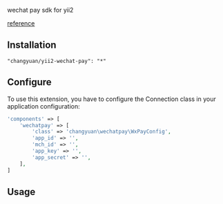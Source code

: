 wechat pay sdk for yii2

[reference](https://pay.weixin.qq.com/wiki/doc/api/jsapi.php?chapter=7_1)

Installation
------------

```
"changyuan/yii2-wechat-pay": "*"
```

Configure
-----

To use this extension, you have to configure the Connection class in your application configuration:

```php
'components' => [
	'wechatpay' => [
		'class' => 'changyuan\wechatpay\WxPayConfig',
		'app_id' => '',
		'mch_id' => '',
		'app_key' => '',
		'app_secret' => '',
	],
]
```

Usage
-----

